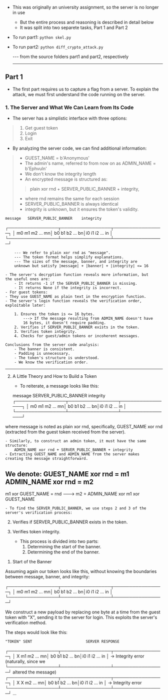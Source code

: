 + This was originally an university assignment, so the server is no longer in use
    + But the entire process and reasoning is described in detail below
    + It was split into two separete tasks, Part 1 and Part 2
+ To run part1:
    `python skel.py`
+ To run part2:
    `python diff_crypto_attack.py`


  --- from the source folders part1 and part2, respectively

  ***

## Part 1

+ The first part requires us to capture a flag from a
server. To explain the attack, we must first understand the
code running on the server.

### 1. The Server and What We Can Learn from Its Code

+ The server has a simplistic interface with three options:

> 1. Get guest token
> 2. Login
> 3. Exit

+ By analyzing the server code, we can find additional information:

> + GUEST_NAME = b'Anonymous'
> + The admin's name, referred to from now on as ADMIN_NAME = b'Ephvuln'
> + We don't know the integrity length
> + An encrypted message is structured as:
>>    plain xor rnd + SERVER_PUBLIC_BANNER + integrity,
>    + where rnd remains the same for each session
>    + SERVER_PUBLIC_BANNER is always identical
>    + integrity is unknown, but it ensures the token's validity.


    message   SERVER_PUBLIC_BANNER    integrity
┌────────────────┬────────────────┬────────────────┐
│ m0 m1 m2 ... mn│ b0 b1 b2 ... bn│i0 i1 i2 ... in │
└────────────────┴────────────────┴────────────────┘

        --- We refer to plain xor rnd as "message".
        --- The token format helps simplify explanations.
        --- The sizes of the message, banner, and integrity are
        unknown but satisfy |message| + |banner| + |integrity| <= 16

    - The server's decryption function reveals more information, but
    the useful ones are:
        - It returns -1 if the SERVER_PUBLIC_BANNER is missing.
        - It returns None if the integrity is incorrect.
    - For guest tokens:
    - They use GUEST_NAME as plain text in the encryption function.
    - The server's login function reveals the verification order,
    exploitable later:

        1. Ensures the token is <= 16 bytes.
            ---> If the message resulting from ADMIN_NAME doesn't have
            16 bytes, it doesn't require padding.
        2. Verifies if SERVER_PUBLIC_BANNER exists in the token.
        3. Verifies token integrity.
        4. Checks for guest/admin tokens or incoherent messages.

    Conclusions from the server code analysis:
        - The banner is consistent.
        - Padding is unnecessary.
        - The token's structure is understood.
        - We know the verification order.

____________
2. A Little Theory and How to Build a Token

    - To reiterate, a message looks like this:

    message       SERVER_PUBLIC_BANNER    integrity
┌────────────────┬────────────────┬────────────────┐
│ m0 m1 m2 ... mn│ b0 b1 b2 ... bn│i0 i1 i2 ... in │
└────────────────┴────────────────┴────────────────┘

where message is noted as plain xor rnd, specifically,
GUEST_NAME xor rnd (extracted from the guest token received
from the server).

    - Similarly, to construct an admin token, it must have the same
    structure:
        ADMIN_NAME xor rnd + SERVER_PUBLIC_BANNER + integrity
    - Extracting GUEST_NAME and ADMIN_NAME from the server makes
    creating the message straightforward.

We denote:
GUEST_NAME xor rnd = m1
ADMIN_NAME xor rnd = m2
-----------------------
m1 xor GUEST_NAME = rnd ---> m2 = ADMIN_NAME xor m1 xor GUEST_NAME


    - To find the SERVER_PUBLIC_BANNER, we use steps 2 and 3 of the
    server's verification process:

2. Verifies if SERVER_PUBLIC_BANNER exists in the token.
3. Verifies token integrity.

    - This process is divided into two parts:
        1) Determining the start of the banner.
        2) Determining the end of the banner.

1) Start of the Banner

Assuming again our token looks like this, without knowing the
boundaries between message, banner, and integrity:

┌────────────────┬────────────────┬────────────────┐
│ m0 m1 m2 ... mn│ b0 b1 b2 ... bn│i0 i1 i2 ... in │
└────────────────┴────────────────┴────────────────┘


We construct a new payload by replacing one byte at a time from the
guest token with "X", sending it to the server for login. This
exploits the server's verification method.


The steps would look like this:

    "TOKEN" SENT                        SERVER RESPONSE
┌────────────────┬────────────────┬────────────────┐
│ X  m1 m2 ... mn│ b0 b1 b2 ... bn│i0 i1 i2 ... in │ -> Integrity error (naturally, since we
└────────────────┴────────────────┴────────────────┘    altered the message)
┌────────────────┬────────────────┬────────────────┐
│ X  X  m2 ... mn│ b0 b1 b2 ... bn│i0 i1 i2 ... in │ -> Integrity error
└────────────────┴────────────────┴────────────────┘
...


